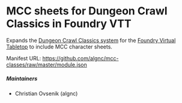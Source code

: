 # MCC sheets for Dungeon Crawl Classics in Foundry VTT

Expands the [Dungeon Crawl Classics system](https://github.com/cyface/foundryvtt-dcc/) for the [Foundry Virtual Tabletop](https://foundryvtt.com) to include MCC character sheets.

Manifest URL: https://github.com/algnc/mcc-classes/raw/master/module.json

##### Maintainers
* Christian Ovsenik (algnc)

